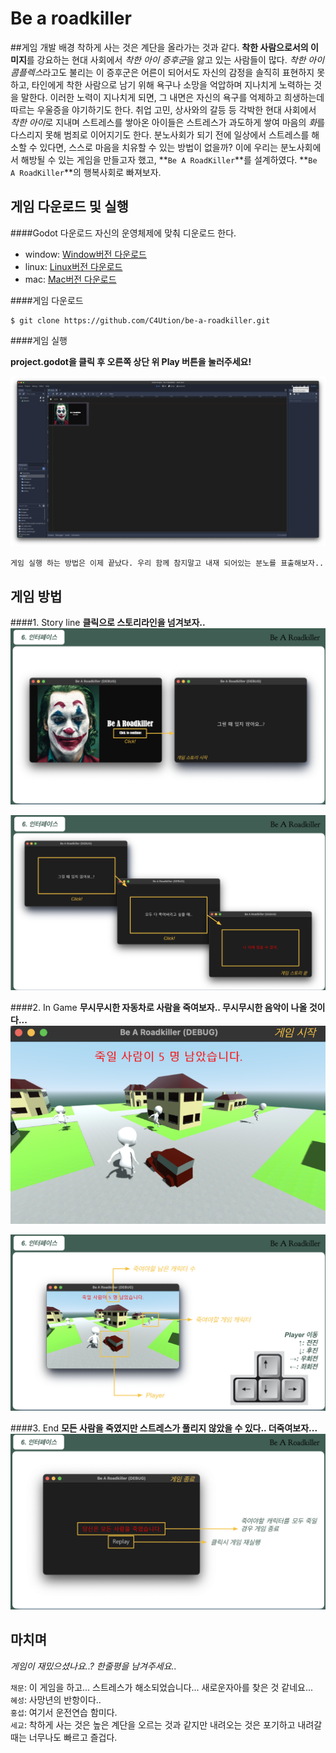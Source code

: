 # Be a roadkiller

##게임 개발 배경
착하게 사는 것은 계단을 올라가는 것과 같다. **착한 사람으로서의 이미지**를 강요하는 현대 사회에서 *착한 아이 증후군*을 앓고 있는 사람들이 많다. *착한 아이 콤플렉스*라고도 불리는 이 증후군은 어른이 되어서도 자신의 감정을 솔직히 표현하지 못하고, 타인에게 착한 사람으로 남기 위해 욕구나 소망을 억압하며 지나치게 노력하는 것을 말한다. 이러한 노력이 지나치게 되면, 그 내면은 자신의 욕구를 억제하고 희생하는데 따르는 우울증을 야기하기도 한다.
취업 고민, 상사와의 갈등 등 각박한 현대 사회에서 *착한 아이*로 지내며 스트레스를 쌓아온 아이들은 스트레스가 과도하게 쌓여 마음의 *화*를 다스리지 못해 범죄로 이어지기도 한다. 분노사회가 되기 전에 일상에서 스트레스를 해소할 수 있다면, 스스로 마음을 치유할 수 있는 방법이 없을까?
이에 우리는 분노사회에서 해방될 수 있는 게임을 만들고자 했고, **`Be A RoadKiller`**를 설계하였다. **`Be A RoadKiller`**의 행복사회로 빠져보자.

## 게임 다운로드 및 실행

####Godot 다운로드
자신의 운영체제에 맞춰 디운로드 한다.

- window: [Window버전 다운로드](https://godotengine.org/download/windows)
- linux: [Linux버전 다운로드](https://godotengine.org/download/linux)
- mac: [Mac버전 다운로드](https://godotengine.org/download/osx)

####게임 다운로드 
~~~
$ git clone https://github.com/C4Ution/be-a-roadkiller.git
~~~

####게임 실행

**project.godot을 클릭 후 오른쪽 상단 위  Play 버튼을 눌러주세요!**

![project.godot](screenshots/projectgodot.png)


```
게임 실행 하는 방법은 이제 끝났다. 우리 함께 참지말고 내재 되어있는 분노를 표출해보자..
```

## 게임 방법

####1. Story line
**클릭으로 스토리라인을 넘겨보자..**
![Screenshot](screenshots/interface1.png)

![Screenshot](screenshots/interface2.png)

####2. In Game
**무시무시한 자동차로 사람을 죽여보자.. 무시무시한 음악이 나올 것이다...**
![Screenshot](screenshots/interface3.png)

![Screenshot](screenshots/interface4.png)


####3. End
**모든 사람을 죽였지만 스트레스가 풀리지 않았을 수 있다.. 더죽여보자...**
![Screenshot](screenshots/interface5.png)

## 마치며

*게임이 재밌으셨나요..? 한줄평을 남겨주세요..*

`채문`: 이 게임을 하고... 스트레스가 해소되었습니다... 새로운자아를 찾은 것 같네요...  
`혜성`: 사망년의 반항이다..  
`홍섭`: 여기서 운전연습 함미다.  
`세교`: 착하게 사는 것은 높은 계단을 오르는 것과 같지만 내려오는 것은 포기하고 내려갈 때는 너무나도 빠르고 즐겁다.
